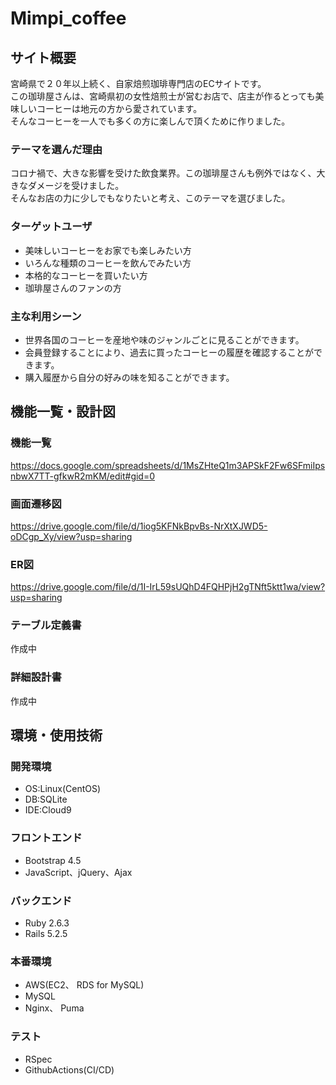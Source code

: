# Mimpi_coffee

## サイト概要
宮崎県で２０年以上続く、自家焙煎珈琲専門店のECサイトです。<br>
この珈琲屋さんは、宮崎県初の女性焙煎士が営むお店で、店主が作るとっても美味しいコーヒーは地元の方から愛されています。<br>
そんなコーヒーを一人でも多くの方に楽しんで頂くために作りました。

### テーマを選んだ理由
コロナ禍で、大きな影響を受けた飲食業界。この珈琲屋さんも例外ではなく、大きなダメージを受けました。<br>
そんなお店の力に少しでもなりたいと考え、このテーマを選びました。

### ターゲットユーザ
- 美味しいコーヒーをお家でも楽しみたい方
- いろんな種類のコーヒーを飲んでみたい方
- 本格的なコーヒーを買いたい方
- 珈琲屋さんのファンの方

### 主な利用シーン
- 世界各国のコーヒーを産地や味のジャンルごとに見ることができます。
- 会員登録することにより、過去に買ったコーヒーの履歴を確認することができます。
- 購入履歴から自分の好みの味を知ることができます。

## 機能一覧・設計図

### 機能一覧
https://docs.google.com/spreadsheets/d/1MsZHteQ1m3APSkF2Fw6SFmiIpsnbwX7TT-gfkwR2mKM/edit#gid=0

### 画面遷移図
https://drive.google.com/file/d/1iog5KFNkBpvBs-NrXtXJWD5-oDCgp_Xy/view?usp=sharing

### ER図
https://drive.google.com/file/d/1I-IrL59sUQhD4FQHPjH2gTNft5ktt1wa/view?usp=sharing

### テーブル定義書
作成中

### 詳細設計書
作成中

## 環境・使用技術
### 開発環境
- OS:Linux(CentOS)
- DB:SQLite
- IDE:Cloud9

### フロントエンド
- Bootstrap 4.5
- JavaScript、jQuery、Ajax

### バックエンド
- Ruby 2.6.3
- Rails 5.2.5

### 本番環境
- AWS(EC2、 RDS for MySQL)
- MySQL
- Nginx、 Puma

### テスト
- RSpec
- GithubActions(CI/CD)
